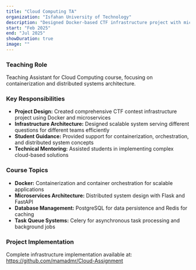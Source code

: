 ```yaml
---
title: "Cloud Computing TA"
organization: "Isfahan University of Technology"
description: "Designed Docker-based CTF infrastructure project with microservices architecture"
start: "Feb 2025"
end: "Jul 2025"
showDuration: true
image: ""
---
```


### Teaching Role
Teaching Assistant for Cloud Computing course, focusing on containerization and distributed systems architecture.

### Key Responsibilities
- **Project Design:** Created comprehensive CTF contest infrastructure project using Docker and microservices
- **Infrastructure Architecture:** Designed scalable system serving different questions for different teams efficiently
- **Student Guidance:** Provided support for containerization, orchestration, and distributed system concepts
- **Technical Mentoring:** Assisted students in implementing complex cloud-based solutions

### Course Topics
- **Docker:** Containerization and container orchestration for scalable applications
- **Microservices Architecture:** Distributed system design with Flask and FastAPI
- **Database Management:** PostgreSQL for data persistence and Redis for caching
- **Task Queue Systems:** Celery for asynchronous task processing and background jobs

### Project Implementation
Complete infrastructure implementation available at: https://github.com/mamadmr/Cloud-Assignment
